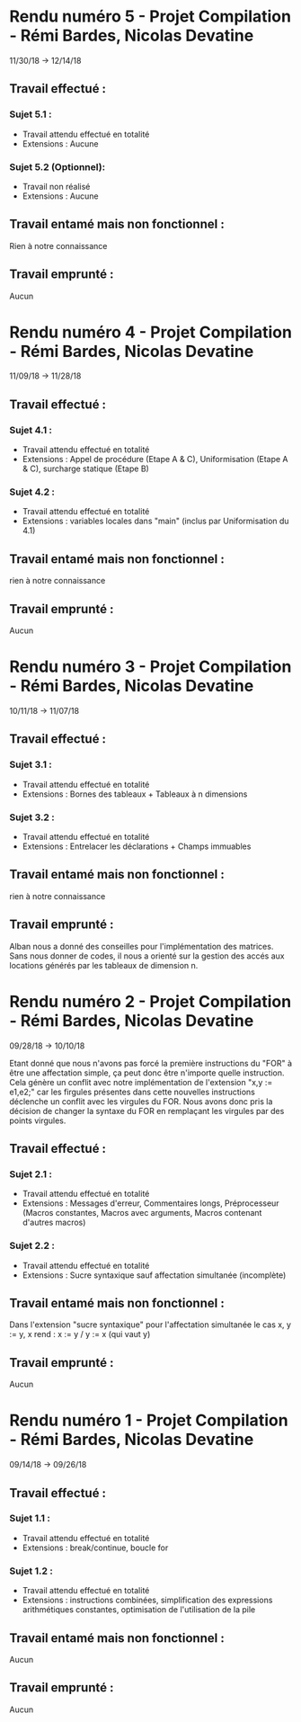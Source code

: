 # Rendu numéro 5 - Projet Compilation - Rémi Bardes, Nicolas Devatine

11/30/18 -> 12/14/18


## Travail effectué :

### Sujet 5.1 :

* Travail attendu effectué en totalité
* Extensions : Aucune
	             
### Sujet 5.2 (Optionnel):
* Travail non réalisé
* Extensions : Aucune

## Travail entamé mais non fonctionnel : 
Rien à notre connaissance

## Travail emprunté : 
Aucun

# Rendu numéro 4 - Projet Compilation - Rémi Bardes, Nicolas Devatine

11/09/18 -> 11/28/18


## Travail effectué :

### Sujet 4.1 :

* Travail attendu effectué en totalité
* Extensions : Appel de procédure (Etape A & C), Uniformisation (Etape A & C), surcharge statique (Etape B)
	             
### Sujet 4.2 :
* Travail attendu effectué en totalité
* Extensions : variables locales dans "main" (inclus par Uniformisation du 4.1)

## Travail entamé mais non fonctionnel : 
rien à notre connaissance

## Travail emprunté : 
Aucun

# Rendu numéro 3 - Projet Compilation - Rémi Bardes, Nicolas Devatine

10/11/18 -> 11/07/18


## Travail effectué :

### Sujet 3.1 :

* Travail attendu effectué en totalité
* Extensions : Bornes des tableaux + Tableaux à n dimensions
	             
### Sujet 3.2 :
* Travail attendu effectué en totalité
* Extensions : Entrelacer les déclarations + Champs immuables

## Travail entamé mais non fonctionnel : 
rien à notre connaissance

## Travail emprunté : 
Alban nous a donné des conseilles pour l'implémentation des matrices. Sans nous donner de codes, il nous a orienté sur la gestion des accés aux locations générés par les tableaux de dimension n.

# Rendu numéro 2 - Projet Compilation - Rémi Bardes, Nicolas Devatine

09/28/18 -> 10/10/18

Etant donné que nous n'avons pas forcé la première instructions du "FOR" à être une affectation simple, ça peut donc être n'importe quelle instruction. Cela génère un conflit avec notre implémentation de l'extension "x,y := e1,e2;" car les firgules présentes dans cette nouvelles instructions déclenche un conflit avec les virgules du FOR.
Nous avons donc pris la décision de changer la syntaxe du FOR en remplaçant les virgules par des points virgules.
	
## Travail effectué :

### Sujet 2.1 :

* Travail attendu effectué en totalité
* Extensions : Messages d'erreur, Commentaires longs, Préprocesseur (Macros constantes, Macros avec arguments, Macros contenant d'autres macros)
	
### Sujet 2.2 :
* Travail attendu effectué en totalité
* Extensions : Sucre syntaxique sauf affectation simultanée (incomplète)

## Travail entamé mais non fonctionnel :

Dans l'extension "sucre syntaxique" pour l'affectation simultanée le cas x, y := y, x rend : x := y / y := x (qui vaut y)

## Travail emprunté :

Aucun

# Rendu numéro 1 - Projet Compilation - Rémi Bardes, Nicolas Devatine

09/14/18 -> 09/26/18
	
## Travail effectué :

### Sujet 1.1 :

* Travail attendu effectué en totalité
* Extensions : break/continue, boucle for
	
### Sujet 1.2 :
* Travail attendu effectué en totalité
* Extensions : instructions combinées, simplification des expressions arithmétiques constantes, optimisation de l'utilisation de la pile

## Travail entamé mais non fonctionnel :

Aucun

## Travail emprunté :

Aucun
